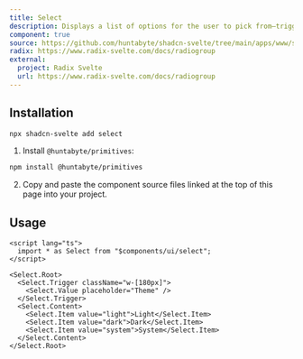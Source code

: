 ```yaml
---
title: Select
description: Displays a list of options for the user to pick from—triggered by a button.
component: true
source: https://github.com/huntabyte/shadcn-svelte/tree/main/apps/www/src/lib/components/ui/select
radix: https://www.radix-svelte.com/docs/radiogroup
external:
  project: Radix Svelte
  url: https://www.radix-svelte.com/docs/radiogroup
---
```


<script>
    import { ComponentPreview, ManualInstall } from '$lib/components/docs'
</script>

<ComponentPreview name="select-demo" />

## Installation

```bash
npx shadcn-svelte add select
```

<ManualInstall>

1. Install `@huntabyte/primitives`:

```bash
npm install @huntabyte/primitives
```

2. Copy and paste the component source files linked at the top of this page into your project.

</ManualInstall>

## Usage

```svelte
<script lang="ts">
  import * as Select from "$components/ui/select";
</script>

<Select.Root>
  <Select.Trigger className="w-[180px]">
    <Select.Value placeholder="Theme" />
  </Select.Trigger>
  <Select.Content>
    <Select.Item value="light">Light</Select.Item>
    <Select.Item value="dark">Dark</Select.Item>
    <Select.Item value="system">System</Select.Item>
  </Select.Content>
</Select.Root>
```
